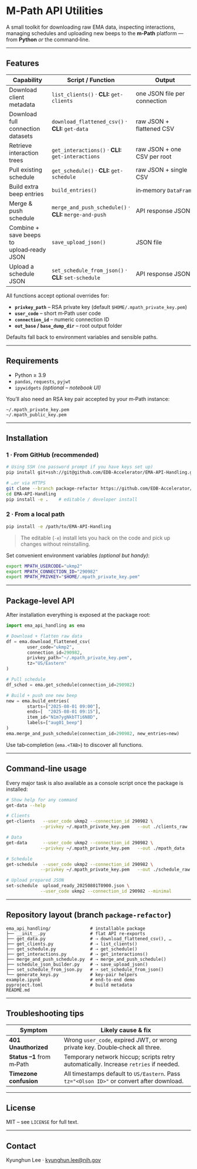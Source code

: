 # M‑Path API Utilities

A small toolkit for downloading raw EMA data, inspecting interactions, managing schedules and uploading new beeps to the **m‑Path** platform — from **Python** *or* the command‑line.

---

## Features

| Capability                                | Script / Function                                       | Output                       |
| ----------------------------------------- | ------------------------------------------------------- | ---------------------------- |
| Download client metadata                  | `list_clients()` · **CLI:** `get-clients`               | one JSON file per connection |
| Download full connection datasets         | `download_flattened_csv()` · **CLI:** `get-data`        | raw JSON + flattened CSV     |
| Retrieve interaction trees                | `get_interactions()` · **CLI:** `get-interactions`      | raw JSON + one CSV per root  |
| Pull existing schedule                    | `get_schedule()` · **CLI:** `get-schedule`              | raw JSON + single CSV        |
| Build extra beep entries                  | `build_entries()`                                       | in‑memory `DataFrame`        |
| Merge & push schedule                     | `merge_and_push_schedule()` · **CLI:** `merge-and-push` | API response JSON            |
| Combine + save beeps to upload‑ready JSON | `save_upload_json()`                                    | JSON file                    |
| Upload a schedule JSON                    | `set_schedule_from_json()` · **CLI:** `set-schedule`    | API response JSON            |

All functions accept optional overrides for:

* **`privkey_path`** – RSA private key (default `$HOME/.mpath_private_key.pem`)
* **`user_code`** – short m‑Path user code
* **`connection_id`** – numeric connection ID
* **`out_base` / `base_dump_dir`** – root output folder

Defaults fall back to environment variables and sensible paths.

---

## Requirements

* Python ≥ 3.9
* `pandas`, `requests`, `pyjwt`
* `ipywidgets` *(optional – notebook UI)*

You’ll also need an RSA key pair accepted by your m‑Path instance:

```text
~/.mpath_private_key.pem
~/.mpath_public_key.pem
```

---

## Installation

### 1 · From GitHub (recommended)

```bash
# Using SSH (no password prompt if you have keys set up)
pip install git+ssh://git@github.com/EDB-Accelerator/EMA-API-Handling.git@package-refactor

# …or via HTTPS
git clone --branch package-refactor https://github.com/EDB-Accelerator/EMA-API-Handling.git
cd EMA-API-Handling
pip install -e .    # editable / developer install
```

### 2 · From a local path

```bash
pip install -e /path/to/EMA-API-Handling
```

> The editable (`-e`) install lets you hack on the code and pick up changes without reinstalling.

Set convenient environment variables *(optional but handy)*:

```bash
export MPATH_USERCODE="ukmp2"
export MPATH_CONNECTION_ID="290982"
export MPATH_PRIVKEY="$HOME/.mpath_private_key.pem"
```

---

## Package‑level API

After installation everything is exposed at the package root:

```python
import ema_api_handling as ema

# Download + flatten raw data
df = ema.download_flattened_csv(
        user_code="ukmp2",
        connection_id=290982,
        privkey_path="~/.mpath_private_key.pem",
        tz="US/Eastern"
)

# Pull schedule
df_sched = ema.get_schedule(connection_id=290982)

# Build + push one new beep
new = ema.build_entries(
        starts=["2025‑08‑01 09:00"],
        ends=[  "2025‑08‑01 09:15"],
        item_id="N1m7ygNkbTTi6N8D",
        labels=["aug01_beep"]
)
ema.merge_and_push_schedule(connection_id=290982, new_entries=new)
```

Use tab‑completion (`ema.<TAB>`) to discover all functions.

---

## Command‑line usage

Every major task is also available as a console script once the package is installed:

```bash
# Show help for any command
get-data --help

# Clients
get-clients   --user_code ukmp2 --connection_id 290982 \
             --privkey ~/.mpath_private_key.pem   --out ./clients_raw

# Data
get-data      --user_code ukmp2 --connection_id 290982 \
             --privkey ~/.mpath_private_key.pem   --out ./mpath_data

# Schedule
get-schedule  --user_code ukmp2 --connection_id 290982 \
             --privkey ~/.mpath_private_key.pem   --out ./schedule_raw

# Upload prepared JSON
set-schedule  upload_ready_20250801T0900.json \
             --user_code ukmp2 --connection_id 290982 --minimal
```

---

## Repository layout (branch `package-refactor`)

```text
ema_api_handling/               # installable package
├── __init__.py                 # flat API re‑exports
├── get_data.py                 # ⇢ download_flattened_csv(), …
├── get_clients.py              # ⇢ list_clients()
├── get_schedule.py             # ⇢ get_schedule()
├── get_interactions.py         # ⇢ get_interactions()
├── merge_and_push_schedule.py  # ⇢ merge_and_push_schedule()
├── schedule_json_builder.py    # ⇢ save_upload_json()
├── set_schedule_from_json.py   # ⇢ set_schedule_from_json()
└── generate_keys.py            # key‑pair helpers
example.ipynb                   # end‑to‑end demo
pyproject.toml                  # build metadata
README.md
```

---

## Troubleshooting tips

| Symptom                   | Likely cause & fix                                                                        |
| ------------------------- | ----------------------------------------------------------------------------------------- |
| **401 Unauthorized**      | Wrong `user_code`, expired JWT, or wrong private key. Double‑check all three.             |
| **Status –1** from m‑Path | Temporary network hiccup; scripts retry automatically. Increase `retries` if needed.      |
| **Timezone confusion**    | All timestamps default to `US/Eastern`. Pass `tz="<Olson ID>"` or convert after download. |

---

## License

MIT – see `LICENSE` for full text.

---

## Contact

Kyunghun Lee  ·  [kyunghun.lee@nih.gov](mailto:kyunghun.lee@nih.gov)
